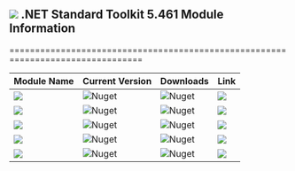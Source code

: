 ## <img src="https://github.com/Wagnerp/Krypton-NET-Version-Dashboard/blob/master/Assets/Icons/PNG/Square%20Design%2064%20x%2064%20New%20Green.png" /> .NET Standard Toolkit 5.461 Module Information

================================================================================

| Module Name | Current Version | Downloads | Link |
|---|---|---|---|
| <img src="https://img.shields.io/badge/Module-Core-orange.svg" /> | ![Nuget](https://img.shields.io/nuget/v/KryptonToolkitSuite5461CoreModule) | ![Nuget](https://img.shields.io/nuget/dt/KryptonToolkitSuite5461CoreModule?color=brightgreen) |  <a href="https://www.nuget.org/packages/KryptonToolkitSuite5461CoreModule/"><img src="https://img.shields.io/badge/Download-Link-9cf.svg" /></a> |
| <img src="https://img.shields.io/badge/Module-Docking-orange.svg" /> | ![Nuget](https://img.shields.io/nuget/v/KryptonToolkitSuite5461DockingModule) | ![Nuget](https://img.shields.io/nuget/dt/KryptonToolkitSuite5461DockingModule?color=brightgreen) |  <a href="https://www.nuget.org/packages/KryptonToolkitSuite5461DockingModule/"><img src="https://img.shields.io/badge/Download-Link-9cf.svg" /></a> |
| <img src="https://img.shields.io/badge/Module-Navigator-orange.svg" /> | ![Nuget](https://img.shields.io/nuget/v/KryptonToolkitSuite5461NavigatorModule) | ![Nuget](https://img.shields.io/nuget/dt/KryptonToolkitSuite5461NavigatorModule?color=brightgreen) |  <a href="https://www.nuget.org/packages/KryptonToolkitSuite5461NavigatorModule/"><img src="https://img.shields.io/badge/Download-Link-9cf.svg" /></a> |
| <img src="https://img.shields.io/badge/Module-Ribbon-orange.svg" /> | ![Nuget](https://img.shields.io/nuget/v/KryptonToolkitSuite5461RibbonModule) | ![Nuget](https://img.shields.io/nuget/dt/KryptonToolkitSuite5461RibbonModule?color=brightgreen) |  <a href="https://www.nuget.org/packages/KryptonToolkitSuite5461RibbonModule/"><img src="https://img.shields.io/badge/Download-Link-9cf.svg" /></a> |
| <img src="https://img.shields.io/badge/Module-Workspace-orange.svg" /> | ![Nuget](https://img.shields.io/nuget/v/KryptonToolkitSuite5461WorkspaceModule) | ![Nuget](https://img.shields.io/nuget/dt/KryptonToolkitSuite5461WorkspaceModule?color=brightgreen) |  <a href="https://www.nuget.org/packages/KryptonToolkitSuite5461WorkspaceModule/"><img src="https://img.shields.io/badge/Download-Link-9cf.svg" /></a> |